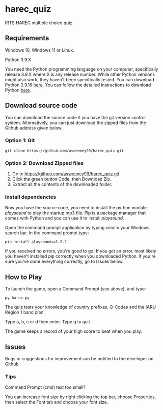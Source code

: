 # harec_quiz

IRTS HAREC multiple choice quiz.

## Requirements

Windows 10, Windows 11 or Linux.

Python 3.9.X

You need the Python programming language on your computer, specifically release 3.9.X where X is any release number. While other Python versions might also work, they haven't been specifically tested. You can download Python 3.9.16 [here](https://www.python.org/downloads/). You can follow the detailed instructions to download Python [here](https://www.ics.uci.edu/~pattis/common/handouts/pythoneclipsejava/python.html).


## Download source code 

You can download the source code if you have the git version control system. Alternatively, you can just download the zipped files from the Github address given below.

### Option 1: Git

```
git clone https://github.com/asweeney99/harec_quiz.git
```

### Option 2: Download Zipped files

1. Go to https://github.com/asweeney99/harec_quiz.git
2. Click the green button Code, then Download Zip.
3. Extract all the contents of the downloaded folder.


### Install dependencies

Now you have the source code, you need to install the python module *playsound* to play the startup mp3 file. Pip is a package manager that comes with Python and you can use it to install *playsound*.

Open the command prompt application by typing *cmd* in your Windows search bar. In the command prompt type:

```
pip install playsound==1.2.2
```

If you received no errors, you're good to go! If you got an error, most likely you haven't installed pip correctly when you downloaded Python. If you're sure you've done everything correctly, go to Issues below.


## How to Play

To launch the game, open a Command Prompt (see above), and type:

```
py harec.py
```

The quiz tests your knowledge of country prefixes, Q-Codes and the IARU Region 1 band plan.
    
Type a, b, c or d then enter. Type q to quit.
	
The game keeps a record of your high score to beat when you play.
	
## Issues 

Bugs or suggestions for improvement can be notified to the developer on [Github](https://github.com/asweeney99/harec_quiz/issues)

### Tips

Command Prompt (cmd) text too small? 

You can increase font size by right clicking the top bar, choose Properties, then select the Font tab and choose your font size.
	
